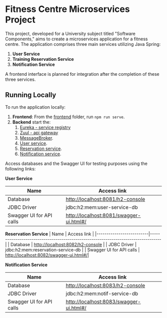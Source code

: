 # Fitness Centre Microservices Project

This project, developed for a University subject titled "Software Components," aims to create a microservices application for a fitness centre. The application comprises three main services utilizing Java Spring: <br>

1. **User Service**
2. **Training Reservation Service**
3. **Notification Service**

A frontend interface is planned for integration after the completion of these three services.

## Running Locally

To run the application locally:

1. **Frontend**: From the [frontend](frontend) folder, run `npm run serve`.
2. **Backend** start the:
    1. [Eureka - service registry](Eureka/src/main/java/app/EurekaApplication.java)
    2. [Zuul - api gateway](Zuul/src/main/java/app/ZuulApplication.java)
    3. [MessageBroker](notif_servis/src/main/java/raf/fitness/notif_servis/MessageBroker.java).
    4. [User service](user_servis/src/main/java/raf/fitness/user_servis/UserServisApplication.java).
    5. [Reservation service](reservation_servis/src/main/java/raf/fitness/reservation_servis/ReservationServisApplication.java).
    6. [Notification service](notif_servis/src/main/java/raf/fitness/notif_servis/NotifServisApplication.java).

Access databases and the Swagger UI for testing purposes using the following links:

**User Service**

| Name                     | Access link                                                                            |
|--------------------------|----------------------------------------------------------------------------------------|
| Database                 | [http://localhost:8081/h2-console](http://localhost:8081/h2-console)                   |
| JDBC Driver              | jdbc:h2:mem:user-service-db                                                            |
| Swagger UI for API calls | [http://localhost:8081/swagger-ui.html#/](http://localhost:8081/swagger-ui.html#/)     |

**Reservation Service**
| Name                     | Access link                                                                       |
|--------------------------|-----------------------------------------------------------------------------------|
| Database                 | [http://localhost:8082/h2-console](http://localhost:8082/h2-console)              |
| JDBC Driver              | jdbc:h2:mem:reservation-service-db                                                |
| Swagger UI for API calls | [http://localhost:8082/swagger-ui.html#/](http://localhost:8082/swagger-ui.html#/)|

**Notification Service**

| Name                     | Access link                                                                           |
|--------------------------|---------------------------------------------------------------------------------------|
| Database                 | [http://localhost:8083/h2-console](http://localhost:8083/h2-console)                  |
| JDBC Driver              | jdbc:h2:mem:notif-service-db                                                          |
| Swagger UI for API calls | [http://localhost:8083/swagger-ui.html#/](http://localhost:8083/swagger-ui.html#/)    |
